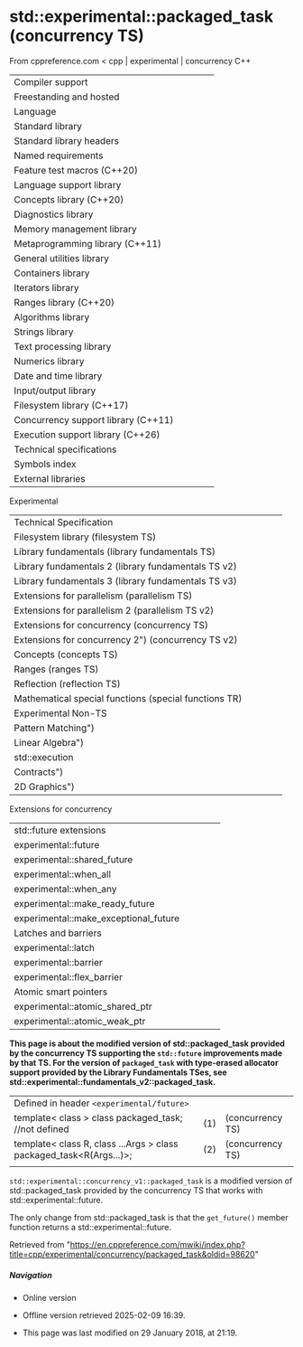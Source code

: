 # std::experimental::packaged_task (concurrency TS)

From cppreference.com
< cpp‎ | experimental‎ | concurrency
C++

|  |  |  |  |  |
| --- | --- | --- | --- | --- |
| Compiler support | | | | |
| Freestanding and hosted | | | | |
| Language | | | | |
| Standard library | | | | |
| Standard library headers | | | | |
| Named requirements | | | | |
| Feature test macros (C++20) | | | | |
| Language support library | | | | |
| Concepts library (C++20) | | | | |
| Diagnostics library | | | | |
| Memory management library | | | | |
| Metaprogramming library (C++11) | | | | |
| General utilities library | | | | |
| Containers library | | | | |
| Iterators library | | | | |
| Ranges library (C++20) | | | | |
| Algorithms library | | | | |
| Strings library | | | | |
| Text processing library | | | | |
| Numerics library | | | | |
| Date and time library | | | | |
| Input/output library | | | | |
| Filesystem library (C++17) | | | | |
| Concurrency support library (C++11) | | | | |
| Execution support library (C++26) | | | | |
| Technical specifications | | | | |
| Symbols index | | | | |
| External libraries | | | | |

Experimental

|  |  |  |  |  |
| --- | --- | --- | --- | --- |
| Technical Specification | | | | |
| Filesystem library (filesystem TS) | | | | |
| Library fundamentals (library fundamentals TS) | | | | |
| Library fundamentals 2 (library fundamentals TS v2) | | | | |
| Library fundamentals 3 (library fundamentals TS v3) | | | | |
| Extensions for parallelism (parallelism TS) | | | | |
| Extensions for parallelism 2 (parallelism TS v2) | | | | |
| Extensions for concurrency (concurrency TS) | | | | |
| Extensions for concurrency 2") (concurrency TS v2) | | | | |
| Concepts (concepts TS) | | | | |
| Ranges (ranges TS) | | | | |
| Reflection (reflection TS) | | | | |
| Mathematical special functions (special functions TR) | | | | |
| Experimental Non-TS | | | | |
| Pattern Matching") | | | | |
| Linear Algebra") | | | | |
| std::execution | | | | |
| Contracts") | | | | |
| 2D Graphics") | | | | |

Extensions for concurrency

|  |  |  |  |  |
| --- | --- | --- | --- | --- |
| std::future extensions | | | | |
| experimental::future | | | | |
| experimental::shared_future | | | | |
| experimental::when_all | | | | |
| experimental::when_any | | | | |
| experimental::make_ready_future | | | | |
| experimental::make_exceptional_future | | | | |
| Latches and barriers | | | | |
| experimental::latch | | | | |
| experimental::barrier | | | | |
| experimental::flex_barrier | | | | |
| Atomic smart pointers | | | | |
| experimental::atomic_shared_ptr | | | | |
| experimental::atomic_weak_ptr | | | | |

**This page is about the modified version of std::packaged_task provided by the concurrency TS supporting the `std::future` improvements made by that TS. For the version of `packaged_task` with type-erased allocator support provided by the Library Fundamentals TSes, see std::experimental::fundamentals_v2::packaged_task.**

|  |  |  |
| --- | --- | --- |
| Defined in header `<experimental/future>` |  |  |
| template< class > class packaged_task; //not defined | (1) | (concurrency TS) |
| template< class R, class ...Args >   class packaged_task<R(Args...)>; | (2) | (concurrency TS) |
|  |  |  |

`std::experimental::concurrency_v1::packaged_task` is a modified version of std::packaged_task provided by the concurrency TS that works with std::experimental::future.

The only change from std::packaged_task is that the `get_future()` member function returns a std::experimental::future<R>.

Retrieved from "<https://en.cppreference.com/mwiki/index.php?title=cpp/experimental/concurrency/packaged_task&oldid=98620>"

##### Navigation

- Online version
- Offline version retrieved 2025-02-09 16:39.

- This page was last modified on 29 January 2018, at 21:19.